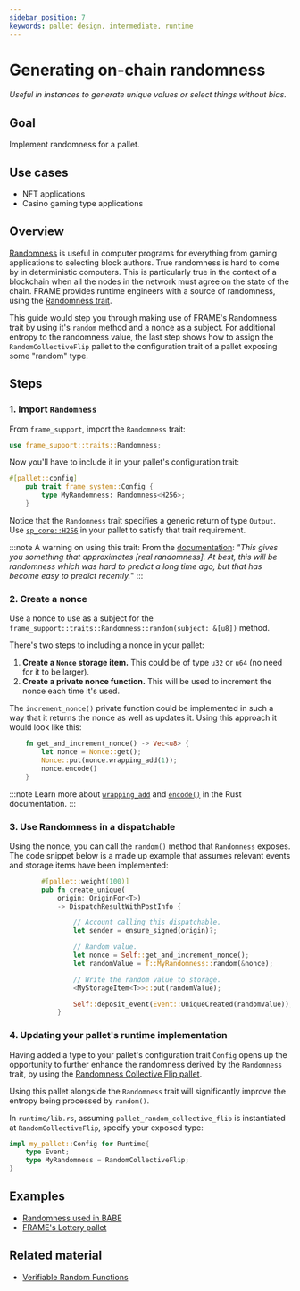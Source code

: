 ```yaml
---
sidebar_position: 7
keywords: pallet design, intermediate, runtime
---
```


# Generating on-chain randomness
_Useful in instances to generate unique values or select things without bias._

## Goal

Implement randomness for a pallet.

## Use cases
- NFT applications
- Casino gaming type applications

## Overview

[Randomness][randomness-kb] is useful in computer programs for everything from gaming applications to selecting block 
authors. True randomness is hard to come by in deterministic computers. This is particularly true in the context 
of a blockchain when all the nodes in the network must agree on the state of the chain. FRAME provides runtime engineers
with a source of randomness, using the [Randomness trait][randomness-rustdocs].

This guide would step you through making use of FRAME's Randomness trait by using it's `random` method and a nonce as a subject. 
For additional entropy to the randomness value, the last step shows how to assign the `RandomCollectiveFlip` pallet
to the configuration trait of a pallet exposing some "random" type.


## Steps

### 1. Import `Randomness`

From `frame_support`, import the `Randomness` trait:

```rust
use frame_support::traits::Randomness;
```

Now you'll have to include it in your pallet's configuration trait:

```rust
#[pallet::config]
	pub trait frame_system::Config {
        type MyRandomness: Randomness<H256>; 
    }

```

Notice that the `Randomness` trait specifies a generic return of type `Output`. Use [`sp_core::H256`][h256-rustdocs] in your pallet
to satisfy that trait requirement. 

:::note A warning on using this trait:
From the [documentation][randomness-rustdocs]: *"This gives you something that approximates [real randomness]. At best, this will be 
randomness which was hard to predict a long time ago, but that has become easy to predict recently.*"
:::

### 2. Create a nonce 

Use a nonce to use as a subject for the `frame_support::traits::Randomness::random(subject: &[u8])` method.

There's two steps to including a nonce in your pallet:  
1. **Create a `Nonce` storage item.** This could be of type `u32` or `u64` (no need for it to be larger).
2. **Create a private nonce function.** This will be used to increment the nonce each time it's used.

The `increment_nonce()` private function could be implemented in such a way that it returns the nonce as well as 
updates it. Using this approach it would look like this:

```rust
    fn get_and_increment_nonce() -> Vec<u8> {
        let nonce = Nonce::get();
        Nonce::put(nonce.wrapping_add(1));
        nonce.encode()
    }
```
:::note
Learn more about [`wrapping_add`][wrappingadd-rustdocs] and [`encode()`][encode-rustdocs] in the Rust documentation. 
:::

### 3. Use Randomness in a dispatchable

Using the nonce, you can call the `random()` method that `Randomness` exposes. The code snippet below is a made up example
that assumes relevant events and storage items have been implemented:

```rust
        #[pallet::weight(100)]
        pub fn create_unique(
			origin: OriginFor<T>) 
			-> DispatchResultWithPostInfo {

                // Account calling this dispatchable.
                let sender = ensure_signed(origin)?;

                // Random value.
				let nonce = Self::get_and_increment_nonce();
                let randomValue = T::MyRandomness::random(&nonce);

                // Write the random value to storage.
                <MyStorageItem<T>>::put(randomValue);

                Self::deposit_event(Event::UniqueCreated(randomValue));
            }
```
### 4. Updating your pallet's runtime implementation

Having added a type to your pallet's configuration trait `Config` opens up the opportunity to further enhance the
randomness derived by the `Randomness` trait, by using the [Randomness Collective Flip pallet][rcf-pallet-rustdocs].

Using this pallet alongside the `Randomness` trait will significantly improve the entropy being processed by `random()`.

In `runtime/lib.rs`, assuming `pallet_random_collective_flip` is instantiated at `RandomCollectiveFlip`, specify your exposed 
type:

```rust
impl my_pallet::Config for Runtime{
    type Event;
    type MyRandomness = RandomCollectiveFlip;
}

```

## Examples

- [Randomness used in BABE](https://github.com/paritytech/substrate/blob/master/frame/babe/src/randomness.rs)
- [FRAME's Lottery pallet](https://github.com/paritytech/substrate/blob/master/frame/lottery/src/lib.rs#L471)

## Related material

- [Verifiable Random Functions](https://en.wikipedia.org/wiki/Verifiable_random_function)

[randomness-kb]: https://substrate.dev/docs/en/knowledgebase/runtime/randomness
[randomness-rustdocs]: https://substrate.dev/rustdocs/v3.0.0/frame_support/traits/trait.Randomness.html
[h256-rustdocs]: https://substrate.dev/rustdocs/v3.0.0/sp_core/struct.H256.html
[encode-rustdocs]: https://substrate.dev/rustdocs/v3.0.0/frame_support/dispatch/trait.Encode.html#method.encode
[wrappingadd-rustdocs]: https://substrate.dev/rustdocs/v3.0.0/funty/trait.IsInteger.html#tymethod.wrapping_add
[rcf-pallet-rustdocs]: https://substrate.dev/rustdocs/v3.0.0/pallet_randomness_collective_flip/index.html